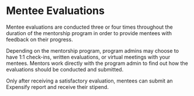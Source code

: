 # Mentee Evaluations

Mentee evaluations are conducted three or four times throughout the duration of the mentorship program in order to provide mentees with feedback on their progress. 

Depending on the mentorship program, program admins may choose to have 1:1 check-ins, written evaluations, or virtual meetings with your mentees. Mentors work directly with the program admin to find out how the evaluations should be conducted and submitted. 

Only after receiving a satisfactory evaluation, mentees can submit an Expensify report and receive their stipend.    


  


